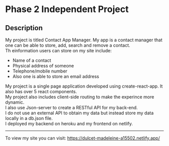 # Phase 2 Independent Project

## Description 
My project is titled Contact App Manager. My app is a contact manager that one can be able to store, add, search and remove a contact.</br>
Th einformation users can store on my site include:
* Name of a contact
* Physical address of someone
* Telephone/mobile number
* Also one is able to store an email address


My project is a single page application developed using create-react-app. It also has over 5 react components. </br>
My project also includes client-side routing to make the experince more dynamic.</br>
I also use Json-server to create a RESTful API for my back-end. </br>
I do not use an external API to obtain my data but instead store my data locally in a db.json file.<br>
I deployed my backend on heroku and my frontend on netlify.<br>
***
To view my site you can visit: <https://dulcet-madeleine-a15502.netlify.app/>